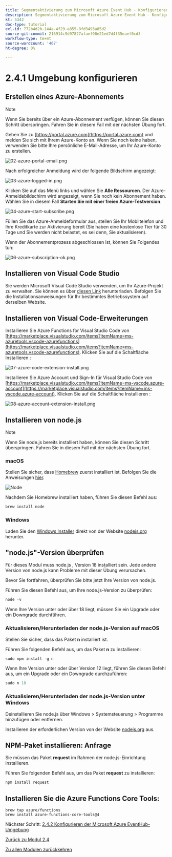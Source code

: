 ```yaml
---
title: Segmentaktivierung zum Microsoft Azure Event Hub - Konfigurieren Ihrer Microsoft Azure-Umgebung
description: Segmentaktivierung zum Microsoft Azure Event Hub - Konfigurieren Ihrer Microsoft Azure-Umgebung
kt: 5342
doc-type: tutorial
exl-id: 772b4d2b-144a-4f29-a855-8fd3493a85d2
source-git-commit: 216914c9d97827afaef90e21ed7d4f35eaef0cd3
workflow-type: tm+mt
source-wordcount: '467'
ht-degree: 0%

---
```


# 2.4.1 Umgebung konfigurieren

## Erstellen eines Azure-Abonnements

>[!NOTE]
>
>Wenn Sie bereits über ein Azure-Abonnement verfügen, können Sie diesen Schritt überspringen. Fahren Sie in diesem Fall mit der nächsten Übung fort.

Gehen Sie zu [https://portal.azure.com](https://portal.azure.com) und melden Sie sich mit Ihrem Azure-Konto an. Wenn Sie noch keine haben, verwenden Sie bitte Ihre persönliche E-Mail-Adresse, um Ihr Azure-Konto zu erstellen.

![02-azure-portal-email.png](./images/02azureportalemail.png)

Nach erfolgreicher Anmeldung wird der folgende Bildschirm angezeigt:

![03-azure-logged-in.png](./images/03azureloggedin.png)

Klicken Sie auf das Menü links und wählen Sie **Alle Ressourcen**. Der Azure-Anmeldebildschirm wird angezeigt, wenn Sie noch kein Abonnement haben. Wählen Sie in diesem Fall **Starten Sie mit einer freien Azure-Testversion**.

![04-azure-start-subscribe.png](./images/04azurestartsubscribe.png)

Füllen Sie das Azure-Anmeldeformular aus, stellen Sie Ihr Mobiltelefon und Ihre Kreditkarte zur Aktivierung bereit (Sie haben eine kostenlose Tier für 30 Tage und Sie werden nicht belastet, es sei denn, Sie aktualisieren).

Wenn der Abonnementprozess abgeschlossen ist, können Sie Folgendes tun:

![06-azure-subscription-ok.png](./images/06azuresubscriptionok.png)

## Installieren von Visual Code Studio

Sie werden Microsoft Visual Code Studio verwenden, um Ihr Azure-Projekt zu verwalten. Sie können es über [diesen Link](https://code.visualstudio.com/download) herunterladen. Befolgen Sie die Installationsanweisungen für Ihr bestimmtes Betriebssystem auf derselben Website.

## Installieren von Visual Code-Erweiterungen

Installieren Sie Azure Functions for Visual Studio Code von [https://marketplace.visualstudio.com/items?itemName=ms-azuretools.vscode-azurefunctions](https://marketplace.visualstudio.com/items?itemName=ms-azuretools.vscode-azurefunctions). Klicken Sie auf die Schaltfläche Installieren :

![07-azure-code-extension-install.png](./images/07azurecodeextensioninstall.png)

Installieren Sie Azure Account und Sign-In für Visual Studio Code von [https://marketplace.visualstudio.com/items?itemName=ms-vscode.azure-account](https://marketplace.visualstudio.com/items?itemName=ms-vscode.azure-account). Klicken Sie auf die Schaltfläche Installieren :

![08-azure-account-extension-install.png](./images/08azureaccountextensioninstall.png)

## Installieren von node.js

>[!NOTE]
>
>Wenn Sie node.js bereits installiert haben, können Sie diesen Schritt überspringen. Fahren Sie in diesem Fall mit der nächsten Übung fort.

### macOS

Stellen Sie sicher, dass [Homebrew](https://brew.sh/) zuerst installiert ist. Befolgen Sie die Anweisungen [hier](https://brew.sh/).

![Node](./images/brew.png)

Nachdem Sie Homebrew installiert haben, führen Sie diesen Befehl aus:

```javascript
brew install node
```

### Windows

Laden Sie den [Windows Installer](https://nodejs.org/en/#home-downloadhead) direkt von der Website [nodejs.org](https://nodejs.org/en/) herunter.

## &quot;node.js&quot;-Version überprüfen

Für dieses Modul muss node.js , Version 18 installiert sein. Jede andere Version von node.js kann Probleme mit dieser Übung verursachen.

Bevor Sie fortfahren, überprüfen Sie bitte jetzt Ihre Version von node.js.

Führen Sie diesen Befehl aus, um Ihre node.js-Version zu überprüfen:

```javascript
node -v
```

Wenn Ihre Version unter oder über 18 liegt, müssen Sie ein Upgrade oder ein Downgrade durchführen.

### Aktualisieren/Herunterladen der node.js-Version auf macOS

Stellen Sie sicher, dass das Paket **n** installiert ist.

Führen Sie folgenden Befehl aus, um das Paket **n** zu installieren:

```javascript
sudo npm install -g n
```

Wenn Ihre Version unter oder über Version 12 liegt, führen Sie diesen Befehl aus, um ein Upgrade oder ein Downgrade durchzuführen:

```javascript
sudo n 18
```

### Aktualisieren/Herunterladen der node.js-Version unter Windows

Deinstallieren Sie node.js über Windows > Systemsteuerung > Programme hinzufügen oder entfernen.

Installieren der erforderlichen Version von der Website [nodejs.org](https://nodejs.org/en/) aus.

## NPM-Paket installieren: Anfrage

Sie müssen das Paket **request** im Rahmen der node.js-Einrichtung installieren.

Führen Sie folgenden Befehl aus, um das Paket **request** zu installieren:

```javascript
npm install request
```

## Installieren Sie die Azure Functions Core Tools:

```
brew tap azure/functions
brew install azure-functions-core-tools@4
```

Nächster Schritt: [2.4.2 Konfigurieren der Microsoft Azure EventHub-Umgebung](./ex2.md)

[Zurück zu Modul 2.4](./segment-activation-microsoft-azure-eventhub.md)

[Zu allen Modulen zurückkehren](./../../../overview.md)
